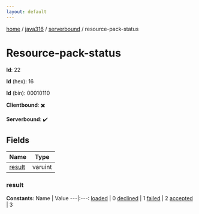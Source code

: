 ```yaml
---
layout: default
---
```


[home](/)  /  [java316](/protocol/java316)  /  [serverbound](/protocol/java316/serverbound)  /  resource-pack-status

# Resource-pack-status

**Id**: 22

**Id** (hex): 16

**Id** (bin): 00010110

**Clientbound**: ✖️

**Serverbound**: ✔️

## Fields

Name | Type
---|---
[result](#result) | varuint

### result

**Constants**:
Name | Value
---|:---:
[loaded](result_loaded) | 0
[declined](result_declined) | 1
[failed](result_failed) | 2
[accepted](result_accepted) | 3

